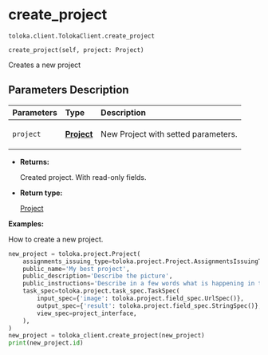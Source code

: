 # create_project
`toloka.client.TolokaClient.create_project`

```
create_project(self, project: Project)
```

Creates a new project

## Parameters Description

| Parameters | Type | Description |
| :----------| :----| :-----------|
`project`|**[Project](toloka.client.project.Project.md)**|<p>New Project with setted parameters.</p>

* **Returns:**

  Created project. With read-only fields.

* **Return type:**

  [Project](toloka.client.project.Project.md)

**Examples:**

How to create a new project.

```python
new_project = toloka.project.Project(
    assignments_issuing_type=toloka.project.Project.AssignmentsIssuingType.AUTOMATED,
    public_name='My best project',
    public_description='Describe the picture',
    public_instructions='Describe in a few words what is happening in the image.',
    task_spec=toloka.project.task_spec.TaskSpec(
        input_spec={'image': toloka.project.field_spec.UrlSpec()},
        output_spec={'result': toloka.project.field_spec.StringSpec()},
        view_spec=project_interface,
    ),
)
new_project = toloka_client.create_project(new_project)
print(new_project.id)
```
